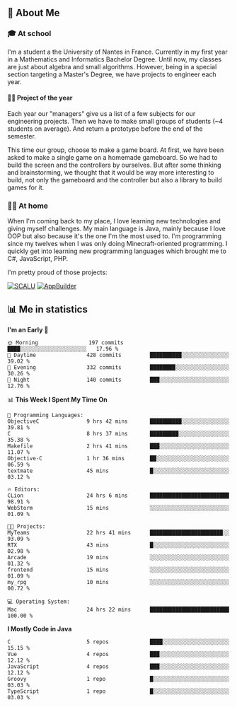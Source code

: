 ## 👀 About Me

### 🎓 At school

I'm a student a the University of Nantes in France. Currently in my first year in a Mathematics and Informatics Bachelor Degree. Until now, my classes are just about algebra and small algorithms. However, being in a special section targeting a Master's Degree, we have projects to engineer each year. 

#### 🔧🔬 Project of the year

Each year our "managers" give us a list of a few subjects for our engineering projects. Then we have to make small groups of students (~4 students on average). And return a prototype before the end of the semester.

This time our group, choose to make a game board. At first, we have been asked to make a single game on a homemade gameboard. So we had to build the screen and the controllers by ourselves. 
But after some thinking and brainstorming, we thought that it would be way more interesting to build, not only the gameboard and the controller but also a library to build games for it.

### 👨‍💻 At home

When I'm coming back to my place, I love learning new technologies and giving myself challenges. My main language is Java, mainly because I love OOP but also because it's the one I'm the most used to. I'm programming since my twelves when I was only doing Minecraft-oriented programming.  I quickly get into learning new programming languages which brought me to C#, JavaScript, PHP. 

I'm pretty proud of those projects:

[![SCALU](https://github-readme-stats.vercel.app/api/pin?username=renardfute&repo=SCALU)](https://github.com/renardfute/scalu)
[![AppBuilder](https://github-readme-stats.vercel.app/api/pin?username=pulsedev2&repo=AppBuilder)](https://github.com/pulsedev2/AppBuilder)

## 📊 Me in statistics
<!--START_SECTION:waka-->
**I'm an Early 🐤** 

```text
🌞 Morning                197 commits         ████░░░░░░░░░░░░░░░░░░░░░   17.96 % 
🌆 Daytime                428 commits         ██████████░░░░░░░░░░░░░░░   39.02 % 
🌃 Evening                332 commits         ████████░░░░░░░░░░░░░░░░░   30.26 % 
🌙 Night                  140 commits         ███░░░░░░░░░░░░░░░░░░░░░░   12.76 % 
```


📊 **This Week I Spent My Time On** 

```text
💬 Programming Languages: 
ObjectiveC               9 hrs 42 mins       ██████████░░░░░░░░░░░░░░░   39.81 % 
C                        8 hrs 37 mins       █████████░░░░░░░░░░░░░░░░   35.38 % 
Makefile                 2 hrs 41 mins       ███░░░░░░░░░░░░░░░░░░░░░░   11.07 % 
Objective-C              1 hr 36 mins        ██░░░░░░░░░░░░░░░░░░░░░░░   06.59 % 
textmate                 45 mins             █░░░░░░░░░░░░░░░░░░░░░░░░   03.12 % 

🔥 Editors: 
CLion                    24 hrs 6 mins       █████████████████████████   98.91 % 
WebStorm                 15 mins             ░░░░░░░░░░░░░░░░░░░░░░░░░   01.09 % 

🐱‍💻 Projects: 
MyTeams                  22 hrs 41 mins      ███████████████████████░░   93.09 % 
RTX                      43 mins             █░░░░░░░░░░░░░░░░░░░░░░░░   02.98 % 
Arcade                   19 mins             ░░░░░░░░░░░░░░░░░░░░░░░░░   01.32 % 
frontend                 15 mins             ░░░░░░░░░░░░░░░░░░░░░░░░░   01.09 % 
my_rpg                   10 mins             ░░░░░░░░░░░░░░░░░░░░░░░░░   00.72 % 

💻 Operating System: 
Mac                      24 hrs 22 mins      █████████████████████████   100.00 % 
```

**I Mostly Code in Java** 

```text
C                        5 repos             ████░░░░░░░░░░░░░░░░░░░░░   15.15 % 
Vue                      4 repos             ███░░░░░░░░░░░░░░░░░░░░░░   12.12 % 
JavaScript               4 repos             ███░░░░░░░░░░░░░░░░░░░░░░   12.12 % 
Groovy                   1 repo              █░░░░░░░░░░░░░░░░░░░░░░░░   03.03 % 
TypeScript               1 repo              █░░░░░░░░░░░░░░░░░░░░░░░░   03.03 % 
```




<!--END_SECTION:waka-->
